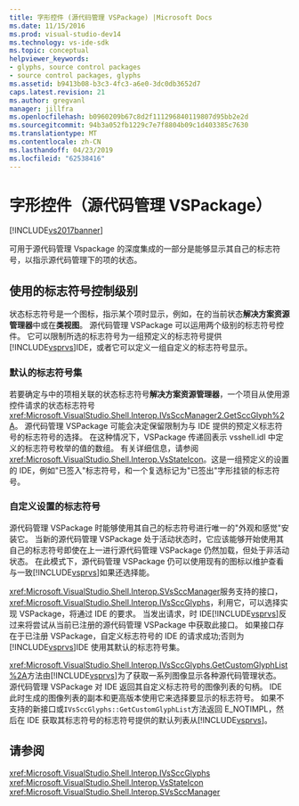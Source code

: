 ```yaml
---
title: 字形控件 (源代码管理 VSPackage) |Microsoft Docs
ms.date: 11/15/2016
ms.prod: visual-studio-dev14
ms.technology: vs-ide-sdk
ms.topic: conceptual
helpviewer_keywords:
- glyphs, source control packages
- source control packages, glyphs
ms.assetid: b9413b08-b3c3-4fc3-a6e0-3dc0db3652d7
caps.latest.revision: 21
ms.author: gregvanl
manager: jillfra
ms.openlocfilehash: b0960209b67c8d2f111296840119807d95bb2e2d
ms.sourcegitcommit: 94b3a052fb1229c7e7f8804b09c1d403385c7630
ms.translationtype: MT
ms.contentlocale: zh-CN
ms.lasthandoff: 04/23/2019
ms.locfileid: "62538416"
---
```

# <a name="glyph-control-source-control-vspackage"></a>字形控件（源代码管理 VSPackage）
[!INCLUDE[vs2017banner](../../includes/vs2017banner.md)]

可用于源代码管理 Vspackage 的深度集成的一部分是能够显示其自己的标志符号，以指示源代码管理下的项的状态。  
  
## <a name="levels-of-glyph-control"></a>使用的标志符号控制级别  
 状态标志符号是一个图标，指示某个项时显示，例如，在的当前状态**解决方案资源管理器**中或在**类视图**。 源代码管理 VSPackage 可以运用两个级别的标志符号控件。 它可以限制所选的标志符号为一组预定义的标志符号提供[!INCLUDE[vsprvs](../../includes/vsprvs-md.md)]IDE，或者它可以定义一组自定义的标志符号显示。  
  
### <a name="default-set-of-glyphs"></a>默认的标志符号集  
 若要确定与中的项相关联的状态标志符号**解决方案资源管理器**，一个项目从使用源控件请求的状态标志符号<xref:Microsoft.VisualStudio.Shell.Interop.IVsSccManager2.GetSccGlyph%2A>。 源代码管理 VSPackage 可能会决定保留限制为与 IDE 提供的预定义标志符号的标志符号的选择。 在这种情况下，VSPackage 传递回表示 vsshell.idl 中定义的标志符号枚举的值的数组。 有关详细信息，请参阅<xref:Microsoft.VisualStudio.Shell.Interop.VsStateIcon>。这是一组预定义的设置的 IDE，例如"已签入"标志符号，和一个复选标记为"已签出"字形挂锁的标志符号。  
  
### <a name="custom-set-of-glyphs"></a>自定义设置的标志符号  
 源代码管理 VSPackage 时能够使用其自己的标志符号进行唯一的"外观和感觉"安装它。 当新的源代码管理 VSPackage 处于活动状态时，它应该能够开始使用其自己的标志符号即使在上一进行源代码管理 VSPackage 仍然加载，但处于非活动状态。 在此模式下，源代码管理 VSPackage 仍可以使用现有的图标以维护查看与一致[!INCLUDE[vsprvs](../../includes/vsprvs-md.md)]如果还选择能。  
  
 <xref:Microsoft.VisualStudio.Shell.Interop.SVsSccManager>服务支持的接口， <xref:Microsoft.VisualStudio.Shell.Interop.IVsSccGlyphs>，利用它，可以选择实现 VSPackage，将通过 IDE 的要求。 当发出请求，时 IDE[!INCLUDE[vsprvs](../../includes/vsprvs-md.md)]反过来将尝试从当前已注册的源代码管理 VSPackage 中获取此接口。 如果接口存在于已注册 VSPackage，自定义标志符号的 IDE 的请求成功;否则为[!INCLUDE[vsprvs](../../includes/vsprvs-md.md)]IDE 使用其默认的标志符号集。  
  
 <xref:Microsoft.VisualStudio.Shell.Interop.IVsSccGlyphs.GetCustomGlyphList%2A>方法由[!INCLUDE[vsprvs](../../includes/vsprvs-md.md)]为了获取一系列图像显示各种源代码管理状态。 源代码管理 VSPackage 对 IDE 返回其自定义标志符号的图像列表的句柄。 IDE 此时生成的图像列表的副本和更高版本使用它来选择要显示的标志符号。 如果不支持的新接口或`IVsSccGlyphs::GetCustomGlyphList`方法返回 E_NOTIMPL，然后在 IDE 获取其标志符号的标志符号提供的默认列表从[!INCLUDE[vsprvs](../../includes/vsprvs-md.md)]。  
  
## <a name="see-also"></a>请参阅  
 <xref:Microsoft.VisualStudio.Shell.Interop.IVsSccGlyphs>   
 <xref:Microsoft.VisualStudio.Shell.Interop.VsStateIcon>   
 <xref:Microsoft.VisualStudio.Shell.Interop.SVsSccManager>
